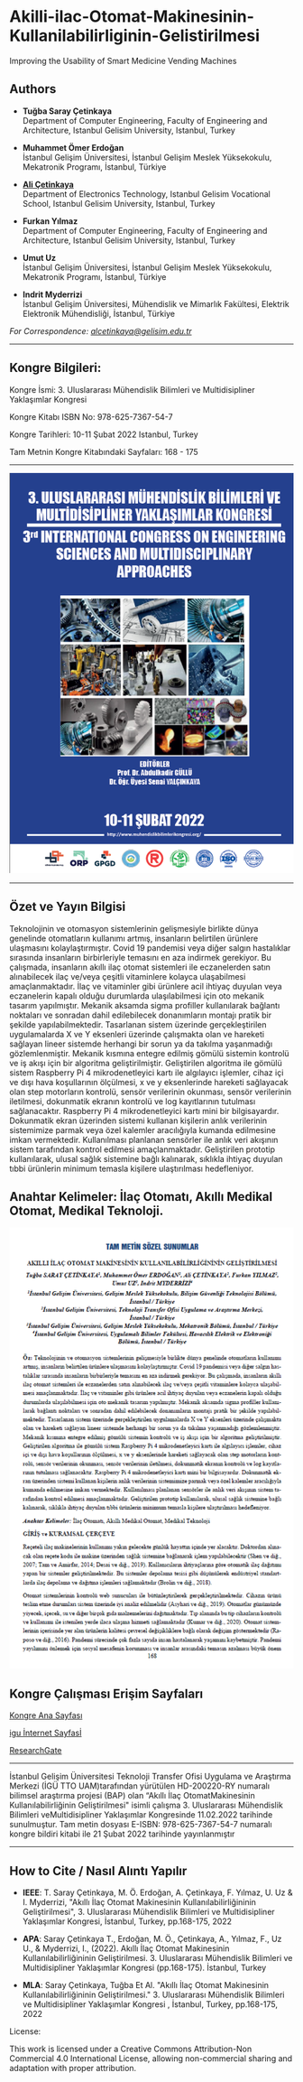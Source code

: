 # Akilli-ilac-Otomat-Makinesinin-Kullanilabilirliginin-Gelistirilmesi

Improving the Usability of Smart Medicine Vending Machines

## Authors
- **Tuğba Saray Çetinkaya**  
  Department of Computer Engineering, Faculty of Engineering and Architecture, Istanbul Gelisim University, Istanbul, Turkey

- **Muhammet Ömer Erdoğan**  
  İstanbul Gelişim Üniversitesi, İstanbul Gelişim Meslek Yüksekokulu, Mekatronik Programı, İstanbul, Türkiye

- [**Ali Çetinkaya**](https://scholar.google.com.tr/citations?user=XSEW-NcAAAAJ)  
  Department of Electronics Technology, Istanbul Gelisim Vocational School, Istanbul Gelisim University, Istanbul, Turkey

- **Furkan Yılmaz**  
  Department of Computer Engineering, Faculty of Engineering and Architecture, Istanbul Gelisim University, Istanbul, Turkey

- **Umut Uz**  
  İstanbul Gelişim Üniversitesi, İstanbul Gelişim Meslek Yüksekokulu, Mekatronik Programı, İstanbul, Türkiye

- **Indrit Myderrizi**  
  İstanbul Gelişim Üniversitesi, Mühendislik ve Mimarlık Fakültesi, Elektrik Elektronik Mühendisliği, İstanbul, Türkiye
    
*For Correspondence: alcetinkaya@gelisim.edu.tr*

---

## Kongre Bilgileri: 

Kongre İsmi: 3. Uluslararası Mühendislik Bilimleri ve Multidisipliner Yaklaşımlar Kongresi

Kongre Kitabı ISBN No: 978-625-7367-54-7

Kongre Tarihleri: 10-11 Şubat 2022 Istanbul, Turkey

Tam Metnin Kongre Kitabındaki Sayfaları: 168 - 175

---

![AlternatifMetin](https://github.com/acetinkaya/Akilli-ilac-Otomat-Makinesinin-Kullanilabilirliginin-Gelistirilmesi/blob/main/Otomat-kongre.png)

---

## Özet ve Yayın Bilgisi

Teknolojinin ve otomasyon sistemlerinin gelişmesiyle birlikte dünya genelinde otomatların kullanımı artmış, insanların belirtilen ürünlere ulaşmasını kolaylaştırmıştır. Covid 19 pandemisi veya diğer salgın hastalıklar sırasında insanların birbirleriyle temasını en aza indirmek gerekiyor. Bu çalışmada, insanların akıllı ilaç otomat sistemleri ile eczanelerden satın alınabilecek ilaç ve/veya çeşitli vitaminlere kolayca ulaşabilmesi amaçlanmaktadır. İlaç ve vitaminler gibi ürünlere acil ihtiyaç duyulan veya eczanelerin kapalı olduğu durumlarda ulaşılabilmesi için oto mekanik tasarım yapılmıştır. Mekanik aksamda sigma profiller kullanılarak bağlantı noktaları ve sonradan dahil edilebilecek donanımların montajı pratik bir şekilde yapılabilmektedir. Tasarlanan sistem üzerinde gerçekleştirilen uygulamalarda X ve Y eksenleri üzerinde çalışmakta olan ve hareketi sağlayan lineer sistemde herhangi bir sorun ya da takılma yaşanmadığı gözlemlenmiştir. Mekanik kısmına entegre edilmiş gömülü sistemin kontrolü ve iş akışı için bir algoritma geliştirilmiştir. Geliştirilen algoritma ile gömülü sistem Raspberry Pi 4 mikrodenetleyici kartı ile algılayıcı işlemler, cihaz içi ve dışı hava koşullarının ölçülmesi, x ve y eksenlerinde hareketi sağlayacak olan step motorların kontrolü, sensör verilerinin okunması, sensör verilerinin iletilmesi, dokunmatik ekranın kontrolü ve log kayıtlarının tutulması sağlanacaktır. Raspberry Pi 4 mikrodenetleyici kartı mini bir bilgisayardır. Dokunmatik ekran üzerinden sistemi kullanan kişilerin anlık verilerinin sistemimize parmak veya özel kalemler aracılığıyla kumanda edilmesine imkan vermektedir. Kullanılması planlanan sensörler ile anlık veri akışının sistem tarafından kontrol edilmesi amaçlanmaktadır. Geliştirilen prototip kullanılarak, ulusal sağlık sistemine bağlı kalınarak, sıklıkla ihtiyaç duyulan tıbbi ürünlerin minimum temasla kişilere ulaştırılması hedefleniyor.

## Anahtar Kelimeler: İlaç Otomatı, Akıllı Medikal Otomat, Medikal Teknoloji.

![AlternatifMetin](https://github.com/acetinkaya/Akilli-ilac-Otomat-Makinesinin-Kullanilabilirliginin-Gelistirilmesi/blob/main/Otomat-kongre-yayin.png.png)

##  Kongre Çalışması Erişim Sayfaları

[Kongre Ana Sayfası](https://www.muhendislikbilimlerikongresi.org/bildiriayrinti/akilli-ilac-otomat-makinesinin-kullanilabilirligininin-gelistirilmesi_329)

[igu İnternet Sayfasİ](https://avesis.gelisim.edu.tr/alcetinkaya/projeler)

[ResearchGate](https://www.researchgate.net/publication/358802330_Akilli_Ilac_Otomat_Makinesinin_Kullanilabilirliginin_Gelistirilmesi)

---

İstanbul Gelişim Üniversitesi Teknoloji Transfer Ofisi Uygulama ve Araştırma Merkezi (İGÜ TTO UAM)tarafından yürütülen HD-200220-RY numaralı bilimsel araştırma projesi (BAP) olan “Akıllı İlaç OtomatMakinesinin Kullanılabilirliğinin Geliştirilmesi" isimli çalışma 3. Uluslararası Mühendislik Bilimleri veMultidisipliner Yaklaşımlar Kongresinde 11.02.2022 tarihinde sunulmuştur. Tam metin dosyası E-ISBN: 978-625-7367-54-7 numaralı kongre bildiri kitabi ile 21 Şubat 2022 tarihinde yayınlanmıştır 

---
 
## How to Cite / Nasıl Alıntı Yapılır

- **IEEE**: T. Saray Çetinkaya, M. Ö. Erdoğan, A. Çetinkaya, F. Yılmaz, U. Uz & I. Myderrizi, "Akıllı İlaç Otomat Makinesinin Kullanılabilirliğininin Geliştirilmesi",  3. Uluslararası Mühendislik Bilimleri ve Multidisipliner Yaklaşımlar Kongresi, İstanbul, Turkey, pp.168-175, 2022 

- **APA**: Saray Çetinkaya T., Erdoğan, M. Ö., Çetinkaya, A., Yılmaz, F.,  Uz U., & Myderrizi, I., (2022).  Akıllı İlaç Otomat Makinesinin Kullanılabilirliğininin Geliştirilmesi. 3. Uluslararası Mühendislik Bilimleri ve Multidisipliner Yaklaşımlar Kongresi (pp.168-175). İstanbul, Turkey                

- **MLA**: Saray Çetinkaya, Tuğba Et Al.  "Akıllı İlaç Otomat Makinesinin Kullanılabilirliğininin Geliştirilmesi."  3. Uluslararası Mühendislik Bilimleri ve Multidisipliner Yaklaşımlar Kongresi , İstanbul, Turkey, pp.168-175, 2022

License:

This work is licensed under a Creative Commons Attribution-Non Commercial 4.0 International License, allowing non-commercial sharing and adaptation with proper attribution.
